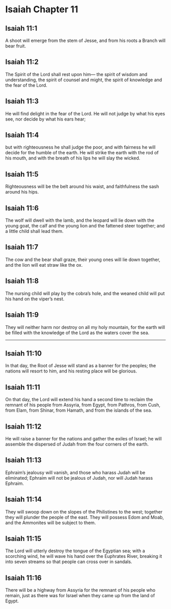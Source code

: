 # Isaiah Chapter 11

## Isaiah 11:1

A shoot will emerge from the stem of Jesse, and from his roots a Branch will bear fruit.

## Isaiah 11:2

The Spirit of the Lord shall rest upon him— the spirit of wisdom and understanding, the spirit of counsel and might, the spirit of knowledge and the fear of the Lord.

## Isaiah 11:3

He will find delight in the fear of the Lord. He will not judge by what his eyes see, nor decide by what his ears hear;

## Isaiah 11:4

but with righteousness he shall judge the poor, and with fairness he will decide for the humble of the earth. He will strike the earth with the rod of his mouth, and with the breath of his lips he will slay the wicked.

## Isaiah 11:5

Righteousness will be the belt around his waist, and faithfulness the sash around his hips.

## Isaiah 11:6

The wolf will dwell with the lamb, and the leopard will lie down with the young goat, the calf and the young lion and the fattened steer together; and a little child shall lead them.

## Isaiah 11:7

The cow and the bear shall graze, their young ones will lie down together, and the lion will eat straw like the ox.

## Isaiah 11:8

The nursing child will play by the cobra’s hole, and the weaned child will put his hand on the viper’s nest.

## Isaiah 11:9

They will neither harm nor destroy on all my holy mountain, for the earth will be filled with the knowledge of the Lord as the waters cover the sea.

---

## Isaiah 11:10

In that day, the Root of Jesse will stand as a banner for the peoples; the nations will resort to him, and his resting place will be glorious.

## Isaiah 11:11

On that day, the Lord will extend his hand a second time to reclaim the remnant of his people from Assyria, from Egypt, from Pathros, from Cush, from Elam, from Shinar, from Hamath, and from the islands of the sea.

## Isaiah 11:12

He will raise a banner for the nations and gather the exiles of Israel; he will assemble the dispersed of Judah from the four corners of the earth.

## Isaiah 11:13

Ephraim’s jealousy will vanish, and those who harass Judah will be eliminated; Ephraim will not be jealous of Judah, nor will Judah harass Ephraim.

## Isaiah 11:14

They will swoop down on the slopes of the Philistines to the west; together they will plunder the people of the east. They will possess Edom and Moab, and the Ammonites will be subject to them.

## Isaiah 11:15

The Lord will utterly destroy the tongue of the Egyptian sea; with a scorching wind, he will wave his hand over the Euphrates River, breaking it into seven streams so that people can cross over in sandals.

## Isaiah 11:16

There will be a highway from Assyria for the remnant of his people who remain, just as there was for Israel when they came up from the land of Egypt.
